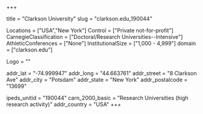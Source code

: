 
+++

title = "Clarkson University"
slug = "clarkson.edu_190044"

Locations = ["USA","New York"]
Control = ["Private not-for-profit"]
CarnegieClassification = ["Doctoral/Research Universities--Intensive"]
AthleticConferences = ["None"]
InstitutionalSize = ["1,000 - 4,999"]
domain = ["clarkson.edu"]

Logo = ""

addr_lat = "-74.999947"
addr_long = "44.663761"
addr_street = "8 Clarkson Ave"
addr_city = "Potsdam"
addr_state = "New York"
addr_postalcode = "13699"

ipeds_unitid = "190044"
carn_2000_basic = "Research Universities (high research activity)"
addr_country = "USA"
+++
    
